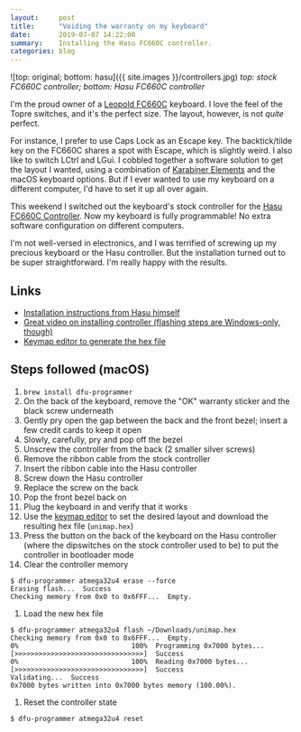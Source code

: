 ```yaml
---
layout:     post
title:      "Voiding the warranty on my keyboard"
date:       2019-07-07 14:22:00
summary:    Installing the Hasu FC660C controller.
categories: blog
---
```


![top: original; bottom: hasu]({{ site.images }}/controllers.jpg)
_top: stock FC660C controller; bottom: Hasu FC660C controller_

I'm the proud owner of a [Leopold
FC660C](https://mechanicalkeyboards.com/shop/index.php?l=product_detail&p=3829)
keyboard. I love the feel of the Topre switches, and it's the perfect size. The
layout, however, is not _quite_
perfect.

For instance, I prefer to use Caps Lock as an Escape key. The backtick/tilde key
on the FC660C shares a spot with Escape, which is slightly weird. I also like to
switch LCtrl and LGui. I cobbled together a software solution to get the layout
I wanted, using a combination of [Karabiner
Elements](https://pqrs.org/osx/karabiner/) and the macOS keyboard options. But
if I ever wanted to use my keyboard on a different computer, I'd have to set it
up all over again.

This weekend I switched out the keyboard's stock controller for the [Hasu FC660C
Controller](https://www.1upkeyboards.com/shop/controllers/fc660c-controller/).
Now my keyboard is fully programmable! No extra software configuration on
different computers.

I'm not well-versed in electronics, and I was terrified of screwing up my
precious keyboard or the Hasu controller. But the installation turned out to be
super straightforward. I'm really happy with the results.

## Links
* [Installation instructions from Hasu himself](https://geekhack.org/index.php?topic=90317.0)
* [Great video on installing controller (flashing steps are Windows-only, though)](https://www.youtube.com/watch?v=TYmAb8zOPWU&feature=youtu.be&t=3m6s)
* [Keymap editor to generate the hex file](http://www.tmk-kbd.com/tmk_keyboard/editor/unimap/?fc660c)

## Steps followed (macOS)
1. `brew install dfu-programmer`
1. On the back of the keyboard, remove the "OK" warranty sticker and the black
   screw underneath
1. Gently pry open the gap between the back and the front bezel; insert a few
   credit cards to keep it open
1. Slowly, carefully, pry and pop off the bezel
1. Unscrew the controller from the back (2 smaller silver screws)
1. Remove the ribbon cable from the stock controller
1. Insert the ribbon cable into the Hasu controller
1. Screw down the Hasu controller
1. Replace the screw on the back
1. Pop the front bezel back on
1. Plug the keyboard in and verify that it works
1. Use the [keymap
   editor](http://www.tmk-kbd.com/tmk_keyboard/editor/unimap/?fc660c) to set the
   desired layout and download the resulting hex file (`unimap.hex`)
1. Press the button on the back of the keyboard on the Hasu controller (where
   the dipswitches on the stock controller used to be) to put the controller in
   bootloader mode
1. Clear the controller memory
  ```
  $ dfu-programmer atmega32u4 erase --force
  Erasing flash...  Success
  Checking memory from 0x0 to 0x6FFF...  Empty.
  ```
1. Load the new hex file
  ```
  $ dfu-programmer atmega32u4 flash ~/Downloads/unimap.hex
  Checking memory from 0x0 to 0x6FFF...  Empty.
  0%                            100%  Programming 0x7000 bytes...
  [>>>>>>>>>>>>>>>>>>>>>>>>>>>>>>>>]  Success
  0%                            100%  Reading 0x7000 bytes...
  [>>>>>>>>>>>>>>>>>>>>>>>>>>>>>>>>]  Success
  Validating...  Success
  0x7000 bytes written into 0x7000 bytes memory (100.00%).
  ```
1. Reset the controller state
  ```
  $ dfu-programmer atmega32u4 reset
  ```
